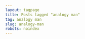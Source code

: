 ```yaml
---
layout: tagpage
title: Posts tagged "analogy man"
tag: analogy man
slug: analogy-man
robots: noindex
---
```

